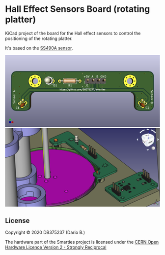 # Hall Effect Sensors Board (rotating platter)

KiCad project of the board for the Hall effect sensors to control the positioning of the rotating platter.

It's based on the [SS490A sensor](https://github.com/DB375237/smarties/blob/master/pdf/honeywell-sensing-sensors-linear-hall-effect-ics-ss490-series-datasheet-005843-2-en.pdf).

![Hall Effect Sensors Board - rotating platter](https://github.com/DB375237/smarties/blob/master/images/2003-hall-sensors-board-platter.png)
![Hall Effect Sensors Board - rotating platter - mounting](https://github.com/DB375237/smarties/blob/master/images/platter-sensor-pcb.PNG)

## License

Copyright © 2020 DB375237 (Dario B.)

The hardware part of the Smarties project is licensed under the [CERN Open Hardware Licence Version 2 - Strongly Reciprocal](https://github.com/DB375237/smarties/blob/master/hardware/LICENSE.md)